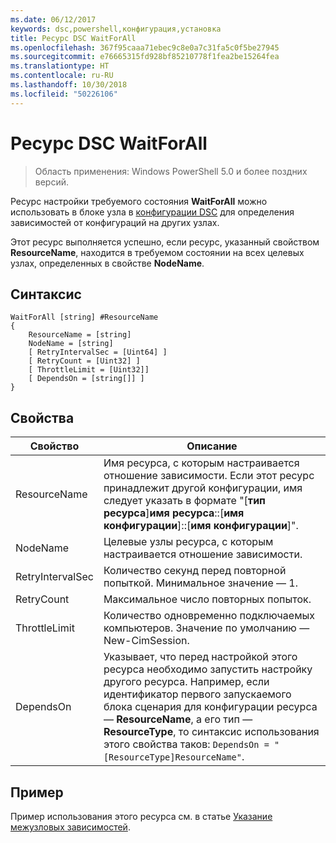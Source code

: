 ```yaml
---
ms.date: 06/12/2017
keywords: dsc,powershell,конфигурация,установка
title: Ресурс DSC WaitForAll
ms.openlocfilehash: 367f95caaa71ebec9c8e0a7c31fa5c0f5be27945
ms.sourcegitcommit: e76665315fd928bf85210778f1fea2be15264fea
ms.translationtype: HT
ms.contentlocale: ru-RU
ms.lasthandoff: 10/30/2018
ms.locfileid: "50226106"
---
```

# <a name="dsc-waitforall-resource"></a>Ресурс DSC WaitForAll

> Область применения: Windows PowerShell 5.0 и более поздних версий.

Ресурс настройки требуемого состояния **WaitForAll** можно использовать в блоке узла в [конфигурации DSC](configurations.md) для определения зависимостей от конфигураций на других узлах.

Этот ресурс выполняется успешно, если ресурс, указанный свойством **ResourceName**, находится в требуемом состоянии на всех целевых узлах, определенных в свойстве **NodeName**.


## <a name="syntax"></a>Синтаксис

```
WaitForAll [string] #ResourceName
{
    ResourceName = [string]
    NodeName = [string]
    [ RetryIntervalSec = [Uint64] ]
    [ RetryCount = [Uint32] ]
    [ ThrottleLimit = [Uint32]]
    [ DependsOn = [string[]] ]
}
```

## <a name="properties"></a>Свойства

|  Свойство  |  Описание   |
|---|---|
| ResourceName| Имя ресурса, с которым настраивается отношение зависимости. Если этот ресурс принадлежит другой конфигурации, имя следует указать в формате "[__тип ресурса__]__имя ресурса__::[__имя конфигурации__]::[__имя конфигурации__]".|
| NodeName| Целевые узлы ресурса, с которым настраивается отношение зависимости.|
| RetryIntervalSec| Количество секунд перед повторной попыткой. Минимальное значение — 1.|
| RetryCount| Максимальное число повторных попыток.|
| ThrottleLimit| Количество одновременно подключаемых компьютеров. Значение по умолчанию — New-CimSession.|
| DependsOn | Указывает, что перед настройкой этого ресурса необходимо запустить настройку другого ресурса. Например, если идентификатор первого запускаемого блока сценария для конфигурации ресурса — __ResourceName__, а его тип — __ResourceType__, то синтаксис использования этого свойства таков: `DependsOn = "[ResourceType]ResourceName"`.|


## <a name="example"></a>Пример

Пример использования этого ресурса см. в статье [Указание межузловых зависимостей](crossNodeDependencies.md).